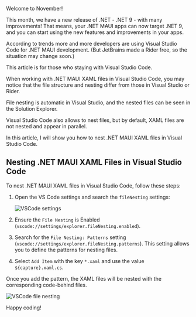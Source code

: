 Welcome to November!

This month, we have a new release of .NET - .NET 9 - with many improvements! That means, your .NET MAUI apps can now target .NET 9, and you can start using the new features and improvements in your apps.

According to trends more and more developers are using Visual Studio Code for .NET MAUI development. (But JetBrains made a Rider free, so the situation may change soon.)

This article is for those who staying with Visual Studio Code.

When working with .NET MAUI XAML files in Visual Studio Code, you may notice that the file structure and nesting differ from those in Visual Studio or Rider.

File nesting is automatic in Visual Studio, and the nested files can be seen in the Solution Explorer.

Visual Studio Code also allows to nest files, but by default, XAML files are not nested and appear in parallel.

In this article, I will show you how to nest .NET MAUI XAML files in Visual Studio Code.

## Nesting .NET MAUI XAML Files in Visual Studio Code

To nest .NET MAUI XAML files in Visual Studio Code, follow these steps:
1. Open the VS Code settings and search the `fileNesting` settings:

	![VSCode settings](https://ik.imagekit.io/VladislavAntonyuk/vladislavantonyuk/articles/60/vscode-1.png)

1. Ensure the `File Nesting` is Enabled (`vscode://settings/explorer.fileNesting.enabled`).

1. Search for the `File Nesting: Patterns` setting (`vscode://settings/explorer.fileNesting.patterns`). This setting allows you to define the patterns for nesting files.

1. Select `Add Item` with the key `*.xaml` and use the value `${capture}.xaml.cs`.

Once you add the pattern, the XAML files will be nested with the corresponding code-behind files.

![VSCode file nesting](https://ik.imagekit.io/VladislavAntonyuk/vladislavantonyuk/articles/60/vscode-2.png)

Happy coding!
